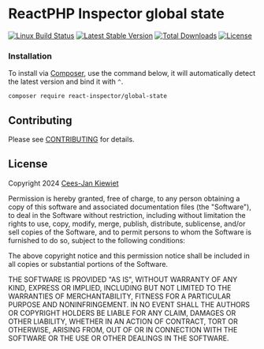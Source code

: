 # ReactPHP Inspector global state

[![Linux Build Status](https://travis-ci.org/reactphp-inspector/global-state.png)](https://travis-ci.org/reactphp-inspector/global-state)
[![Latest Stable Version](https://poser.pugx.org/react-inspector/global-state/v/stable.png)](https://packagist.org/packages/react-inspector/global-state)
[![Total Downloads](https://poser.pugx.org/react-inspector/global-state/downloads.png)](https://packagist.org/packages/react-inspector/global-state)
[![License](https://poser.pugx.org/react-inspector/global-state/license.png)](https://packagist.org/packages/react-inspector/global-state)

### Installation ###

To install via [Composer](http://getcomposer.org/), use the command below, it will automatically detect the latest version and bind it with `^`.

```
composer require react-inspector/global-state
```

## Contributing ##

Please see [CONTRIBUTING](CONTRIBUTING.md) for details.

## License ##

Copyright 2024 [Cees-Jan Kiewiet](http://wyrihaximus.net/)

Permission is hereby granted, free of charge, to any person
obtaining a copy of this software and associated documentation
files (the "Software"), to deal in the Software without
restriction, including without limitation the rights to use,
copy, modify, merge, publish, distribute, sublicense, and/or sell
copies of the Software, and to permit persons to whom the
Software is furnished to do so, subject to the following
conditions:

The above copyright notice and this permission notice shall be
included in all copies or substantial portions of the Software.

THE SOFTWARE IS PROVIDED "AS IS", WITHOUT WARRANTY OF ANY KIND,
EXPRESS OR IMPLIED, INCLUDING BUT NOT LIMITED TO THE WARRANTIES
OF MERCHANTABILITY, FITNESS FOR A PARTICULAR PURPOSE AND
NONINFRINGEMENT. IN NO EVENT SHALL THE AUTHORS OR COPYRIGHT
HOLDERS BE LIABLE FOR ANY CLAIM, DAMAGES OR OTHER LIABILITY,
WHETHER IN AN ACTION OF CONTRACT, TORT OR OTHERWISE, ARISING
FROM, OUT OF OR IN CONNECTION WITH THE SOFTWARE OR THE USE OR
OTHER DEALINGS IN THE SOFTWARE.

